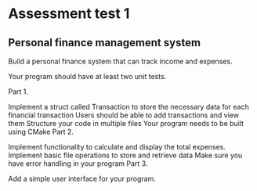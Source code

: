 # Assessment test 1

## Personal finance management system

Build a personal finance system that can track income and expenses. 

Your program should have at least two unit tests.

Part 1.

Implement a struct called Transaction to store the necessary
data for each financial transaction
Users should be able to add transactions and view them
Structure your code in multiple files
Your program needs to be built using CMake
Part 2.

Implement functionality to calculate and display the total expenses.
Implement basic file operations to store and retrieve data
Make sure you have error handling in your program
Part 3.

Add a simple user interface for your program.
